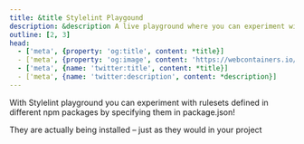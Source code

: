 ```yaml
---
title: &title Stylelint Playgound
description: &description A live playground where you can experiment with styleling rulesets using various packages.
outline: [2, 3]
head:
  - ['meta', {property: 'og:title', content: *title}]
  - ['meta', {property: 'og:image', content: 'https://webcontainers.io/img/og/guide-community_inspirations.png'}]
  - ['meta', {name: 'twitter:title', content: *title}]
  - ['meta', {name: 'twitter:description', content: *description}]
---
```

<script setup lang="ts">
import PageHeading from '@theme/components/Helpers/CommunityProjectPageHeading.vue';
import Screenshot from '@theme/components/Helpers/Screenshot.vue';
</script>

<PageHeading title="Stylelint Playground" category="ide" />


With Stylelint playground you can experiment with rulesets defined in different npm packages by specifying them in package.json! 

They are actually being installed – just as they would in your project

<Screenshot src="/img/community/stylelint-playground.png" alt="Stylelint Playground" href="https://chimerical-trifle-8d3c21.netlify.app/" />

